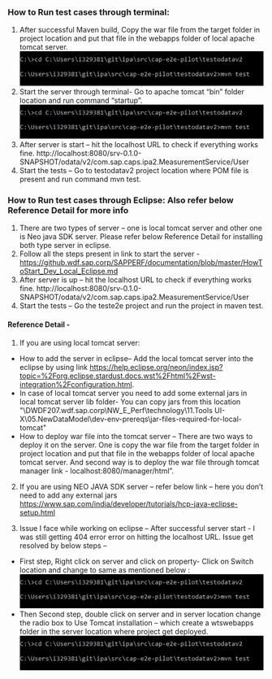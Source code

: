 ### How to Run test cases through terminal:

1.	After successful Maven build, Copy the war file from the target folder in project location and put that file in the webapps folder of local apache tomcat server. 
![Run]( /testRun.png )
2.	Start the server through terminal- Go to apache tomcat “bin” folder location and run command “startup”.
![Test]( /testRun.png )
3.	After server is start – hit the localhost URL to check if everything works fine.
http://localhost:8080/srv-0.1.0-SNAPSHOT/odata/v2/com.sap.caps.ipa2.MeasurementService/User
4.	Start the tests – Go to testodatav2 project location where POM file is present and run command mvn test.

### How to Run test cases through Eclipse: Also refer below Reference Detail for more info
1.	There are two types of server – one is local tomcat server and other one is Neo java SDK server. Please refer below Reference Detail for installing both type server in eclipse.
2.	Follow all the steps present in link to start the server - https://github.wdf.sap.corp/SAPPERF/documentation/blob/master/HowToStart_Dev_Local_Eclipse.md
3.	After server is up – hit the localhost URL to check if everything works fine.
http://localhost:8080/srv-0.1.0-SNAPSHOT/odata/v2/com.sap.caps.ipa2.MeasurementService/User
4.	Start the tests – Go the teste2e project and run the project in maven test.

#### Reference Detail -
1. If you are using local tomcat server:
- How to add the server in eclipse– Add the local tomcat server into the eclipse by using link  https://help.eclipse.org/neon/index.jsp?topic=%2Forg.eclipse.stardust.docs.wst%2Fhtml%2Fwst-integration%2Fconfiguration.html. 
- In case of local tomcat server you need to add some external jars in local tomcat server lib folder- You can copy jars from this location 
"\\DWDF207.wdf.sap.corp\NW_E_Perf\technology\11.Tools UI-X\05.NewDataModel\dev-env-prereqs\jar-files-required-for-local-tomcat"
- How to deploy war file into the tomcat server – There are two ways to deploy it on the server. One is copy the war file from the target folder in project location and put that file in the webapps folder of local apache tomcat server. And second way is to deploy the war file through tomcat manager link - localhost:8080/manager/html”.


2. If you are using NEO JAVA SDK server – refer below link – here you don’t need to add any external jars 
https://www.sap.com/india/developer/tutorials/hcp-java-eclipse-setup.html

3.	Issue I face while working on eclipse – After successful server start -  I was still getting 404 error error on hitting the localhost URL.
Issue get resolved by below steps – 
- First step, Right click on server and click on property- Click on Switch location and change to same as mentioned below : 
![First Step]( /testRun.png )
- Then Second step, double click on server and in server location change the radio box to Use Tomcat installation – which create a wtswebapps folder in the server location where project get deployed.
![Second Step]( /testRun.png )

